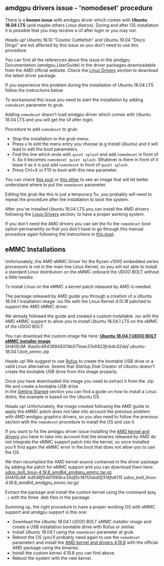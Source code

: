 ## amdgpu drivers issue - 'nomodeset' procedure

There is a **known issue** with amdgpu driver which comes with **Ubuntu 18.04 LTS** (and maybe others Linux distros). During and after OS installation it is possible that you may receive a UI after login or you may not.

<span class="label label-warning">Heads up!</span> Ubuntu 18.10 "Cosmic Cuttlefish" and Ubuntu 19.04 "Disco Dingo" are not affected by this issue so you don't need to use this procedure.

You can find all the references about this issue in the amdgpu Documentation (amdgpu_UserGuide) in the driver packages downloadable from the AMD official website.
Check the [Linux Drivers](!Software_&_OS_Distro/Linux/Drivers) section to download the latest driver package.

If you experience this problem during the installation of Ubuntu 18.04 LTS follow the instructions below

To workaround this issue you need to start the installation by adding `nomodeset` parameter to grub.

Adding `nomodeset` doesn’t load amdgpu driver which comes with Ubuntu 18.04 LTS and you will get the UI after login.

Procedure to add `nomodeset` to grub:
* Stop the installation to the grub menu.
* Press `e` to edit the menu entry you choose (e.g *Install Ubuntu*) and it will lead to edit the boot parameters.
* Find the line which ends with `quiet splash` and add `nomodeset` in front of it. So it becomes `nomodeset quiet splash`. Whatever is there in front of it leave it as it is just add `nomodeset` in front of `quiet splash`.
* Press Ctrl+X or F10 to boot with this new parameter.

You can check [this post](https://askubuntu.com/questions/38780/how-do-i-set-nomodeset-after-ive-already-installed-ubuntu/38782#38782) or [this other](https://askubuntu.com/questions/1029624/ubuntu-18-04-live-boot-leads-to-blank-screen) to see an image that will let better understand where to put the `nomodeset` parameter.

Editing the grub like this is just a temporary fix, you probably will need to repeat the procedure after the installation to boot the system.  

After you've installed Ubuntu 18.04 LTS you can install the AMD drivers following the [Linux Drivers](!Software_&_OS_Distro/Linux/Drivers) section, to have a proper working system.

If you don't need the AMD drivers you can set the fix the `nomodeset` boot option permanently so that you don't have to go through this manual procedure again following the instructions in [this post](https://askubuntu.com/a/38782/88802).


## eMMC Installations

Unfortunately, the AMD eMMC Driver for the Ryzen v1000 embedded series processors is not in the main line Linux Kernel, so you will not able to install a standard Linux distribution on the eMMC onboard the UDOO BOLT without a little tweaks.

To install Linux on the eMMC a kernel patch released by AMD is needed.

The package released by AMD guide you through a creation of a *Ubuntu 18.04.1* installation image .iso file with the Linux Kernel *4.15.18* patched to support the AMD eMMC driver.

We already followed the guide and created a custom installable .iso with the AMD eMMC support to allow you to install Ubuntu 18.04.1 LTS on the eMMC of the UDOO BOLT.

You can download the custom image file here: [**Ubuntu 18.04.1 UDOO BOLT eMMC installer image**](http://download.udoo.org/files/UDOO_BOLT/Ubuntu/ubuntu-18.04.1.bolt_emmc.zip)  
SHA1SUM: *6aa0c46436945074b571aae37a5923fcb4c02def  ubuntu-18.04.1.bolt_emmc.zip*

<span class="label label-warning">Heads up!</span> We suggest to use [Rufus](https://rufus.ie/) to create the bootable USB drive or a valid Linux alternative. Seems that *Startup Disk Creator* of Ubuntu doesn't create the bootable USB drive from this image properly.

Once you have downloaded the image you need to extract it from the .zip file and create a bootable USB drive.  
In the [Getting Started](https://www.udoo.org/get-started-bolt/) section you can find a guide on how to install a Linux distro, the example is based on the Ubuntu OS.

<span class="label label-warning">Heads up!</span> Unfortunately, the image created following the AMD guide to apply the eMMC patch does not take into account the previous problem with AMD amdgpu graphics drivers, so you also need to follow the previous section with the `nomodeset` procedure to install the OS and use it.

If you want to fix the amdgpu driver issue installing the [AMD kernel and drivers](!Software_&_OS_Distro/Linux/Drivers) you have to take into account that the binaries released by AMD do not integrate the eMMC support patch into the kernel, so once installed you'll find again the eMMC error in the boot that does not allow you to use the OS.

We then recompiled the AMD kernel source contained in the driver package by adding the patch for eMMC support and you can download them here:  
[udoo_bolt_linux-4.19.8_amd64_amdgpu_emmc.tar.gz](http://download.udoo.org/files/UDOO_BOLT/tools/udoo_bolt_linux-4.19.8_amd64_amdgpu_emmc.tar.gz)  
SHA1SUM: *bd546f5497069ce35af5c18112ebd0f314fa6115 udoo_bolt_linux-4.19.8_amd64_amdgpu_emmc.tar.gz*

Extract the package and install the custom kernel using the command `dpkg -i` with the three .deb files in the package.

Summing up, the right procedure to have a proper working OS with eMMC support and amdgpu support is this one:
* Download the *Ubuntu 18.04.1 UDOO BOLT eMMC installer image* and create a USB installation bootable drive with Rufus or similar.
* Install *Ubuntu 18.04.1* using the `nomodeset` parameter at grub.
* Reboot the OS (you'll probably need again to use the `nomodeset` parameter) and install the [AMD kernel and drivers 4.19.8](!Software_&_OS_Distro/Linux/Drivers) with the official AMD package using the binaries.
* Install the custom *kernel 4.19.8* you can find above.
* Reboot the system with the new kernel.
